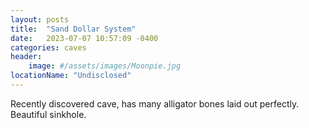 ```yaml
---
layout: posts
title:  "Sand Dollar System"
date:   2023-07-07 10:57:09 -0400
categories: caves
header:
    image: #/assets/images/Moonpie.jpg
locationName: "Undisclosed"
---
```

Recently discovered cave, has many alligator bones laid out perfectly. Beautiful sinkhole.